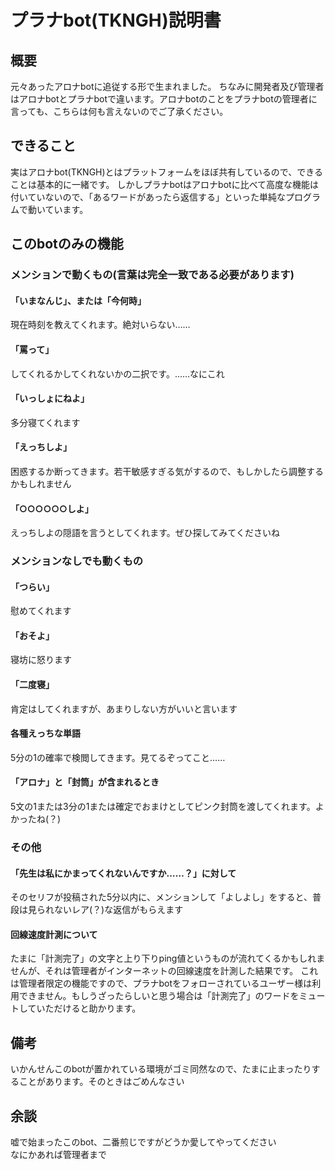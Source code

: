 # プラナbot(TKNGH)説明書

## 概要
元々あったアロナbotに追従する形で生まれました。
ちなみに開発者及び管理者はアロナbotとプラナbotで違います。アロナbotのことをプラナbotの管理者に言っても、こちらは何も言えないのでご了承ください。

## できること
実はアロナbot(TKNGH)とはプラットフォームをほぼ共有しているので、できることは基本的に一緒です。
しかしプラナbotはアロナbotに比べて高度な機能は付いていないので、「あるワードがあったら返信する」といった単純なプログラムで動いています。

## このbotのみの機能
### メンションで動くもの(言葉は完全一致である必要があります)
#### 「いまなんじ」、または「今何時」
現在時刻を教えてくれます。絶対いらない……

#### 「罵って」
してくれるかしてくれないかの二択です。……なにこれ

#### 「いっしょにねよ」
多分寝てくれます

#### 「えっちしよ」
困惑するか断ってきます。若干敏感すぎる気がするので、もしかしたら調整するかもしれません

#### 「○○○○○○しよ」
えっちしよの隠語を言うとしてくれます。ぜひ探してみてくださいね


### メンションなしでも動くもの
#### 「つらい」
慰めてくれます

#### 「おそよ」
寝坊に怒ります

#### 「二度寝」
肯定はしてくれますが、あまりしない方がいいと言います

#### 各種えっちな単語
5分の1の確率で検閲してきます。見てるぞってこと……

#### 「アロナ」と「封筒」が含まれるとき
5文の1または3分の1または確定でおまけとしてピンク封筒を渡してくれます。よかったね(？)

### その他
#### 「先生は私にかまってくれないんですか……？」に対して
そのセリフが投稿された5分以内に、メンションして「よしよし」をすると、普段は見られないレア(？)な返信がもらえます

#### 回線速度計測について
たまに「計測完了」の文字と上り下りping値というものが流れてくるかもしれませんが、それは管理者がインターネットの回線速度を計測した結果です。
これは管理者限定の機能ですので、プラナbotをフォローされているユーザー様は利用できません。もしうざったらしいと思う場合は「計測完了」のワードをミュートしていただけると助かります。

## 備考
いかんせんこのbotが置かれている環境がゴミ同然なので、たまに止まったりすることがあります。そのときはごめんなさい

## 余談
嘘で始まったこのbot、二番煎じですがどうか愛してやってください
<br>
なにかあれば管理者まで
